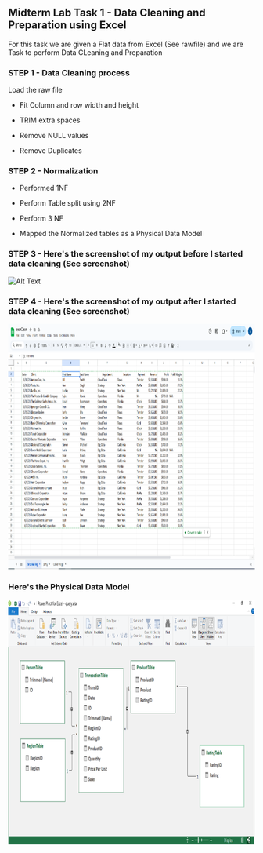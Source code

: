 ## Midterm Lab Task 1 - Data Cleaning and Preparation using Excel
For this task we are given a Flat data from Excel (See rawfile) and we are Task to perform Data CLeaning and Preparation

### STEP 1 - Data Cleaning process
Load the raw file

- Fit Column and row width and height

- TRIM extra spaces

- Remove NULL values

- Remove Duplicates

### STEP 2 - Normalization
- Performed 1NF

- Perform Table split using 2NF

- Perform 3 NF

- Mapped the Normalized tables as a Physical Data Model

### STEP 3 - Here's the screenshot of my output before I started data cleaning (See screenshot)
<img src="Uncleaned_data.jpg" alt="Alt Text" width="600" height="500">


### STEP 4 - Here's the screenshot of my output after I started data cleaning (See screenshot)
<img src="Images/cleanseans.png" alt="Alt Text" width="600" height="500">

### Here's the Physical Data Model
<img src="Images/senerd.png" alt="Alt Text" width="600" height="500">
